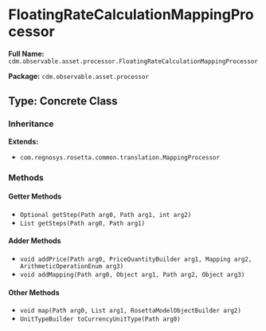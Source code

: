 # FloatingRateCalculationMappingProcessor

**Full Name:** `cdm.observable.asset.processor.FloatingRateCalculationMappingProcessor`

**Package:** `cdm.observable.asset.processor`

## Type: Concrete Class

### Inheritance

**Extends:**
- `com.regnosys.rosetta.common.translation.MappingProcessor`

### Methods

#### Getter Methods

- `Optional getStep(Path arg0, Path arg1, int arg2)`
- `List getSteps(Path arg0, Path arg1)`

#### Adder Methods

- `void addPrice(Path arg0, PriceQuantityBuilder arg1, Mapping arg2, ArithmeticOperationEnum arg3)`
- `void addMapping(Path arg0, Object arg1, Path arg2, Object arg3)`

#### Other Methods

- `void map(Path arg0, List arg1, RosettaModelObjectBuilder arg2)`
- `UnitTypeBuilder toCurrencyUnitType(Path arg0)`

